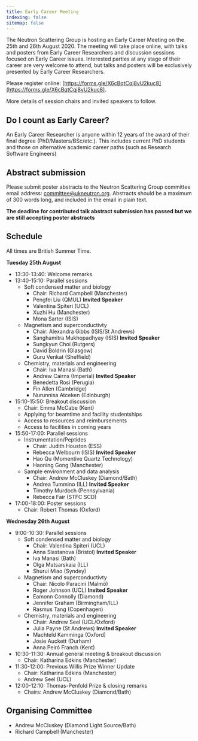 ```yaml
---
title: Early Career Meeting
indexing: false
sitemap: false
---
```


The Neutron Scattering Group is hosting an Early Career Meeting on the 25th and 26th August 2020.
The meeting will take place online, with talks and posters from Early Career Researchers and discussion sessions focused on Early Career issues. 
Interested parties at any stage of their career are very welcome to attend, but talks and posters will be exclusively presented by Early Career Researchers.

Please register online: [https://forms.gle/X6cBqtCqj8vU2kuc8](https://forms.gle/X6cBqtCqj8vU2kuc8). 

More details of session chairs and invited speakers to follow. 

## Do I count as Early Career?

An Early Career Researcher is anyone within 12 years of the award of their final degree (PhD/Masters/BSc/etc.). 
This includes current PhD students and those on alternative academic career paths (such as Research Software Engineers)

## Abstract submission

Please submit poster abstracts to the Neutron Scattering Group committee email address: [committee@ukneutron.org](mailto:committee@ukneutron.org). 
Abstracts should be a maximum of 300 words long, and included in the email in plain text. 

**The deadline for contributed talk abstract submission has passed but we are still accepting poster abstracts**

## Schedule 

All times are British Summer Time.

**Tuesday 25th August**
- 13:30-13:40: Welcome remarks
- 13:40-15:10: Parallel sessions
  - Soft condensed matter and biology
    - Chair: Richard Campbell (Manchester)
    - Pengfei Liu (QMUL) **Invited Speaker**
    - Valentina Spiteri (UCL)
    - Xuzhi Hu (Manchester)
    - Mona Sarter (ISIS)
  - Magnetism and superconductivty
    - Chair: Alexandra Gibbs (ISIS/St Andrews)
    - Sanghamitra Mukhopadhyay (ISIS) **Invited Speaker**
    - Sungkyun Choi (Rutgers)
    - David Boldrin (Glasgow)
    - Guru Venkat (Sheffield)
  - Chemistry, materials and engineering
    - Chair: Iva Manasi (Bath)
    - Andrew Cairns (Imperial) **Invited Speaker**
    - Benedetta Rosi (Perugia)
    - Fin Allen (Cambridge)
    - Nurunnisa Atceken (Edinburgh)
- 15:10-15:50: Breakout discussion
  - Chair: Emma McCabe (Kent)
  - Applying for beamtime and facility studentships
  - Access to resources and reimbursements
  - Access to facilities in coming years
- 15:50-17:00: Parallel sessions
  - Instrumentation/Peptides
    - Chair: Judith Houston (ESS)
    - Rebecca Welbourn (ISIS) **Invited Speaker**
    - Hao Qu (Momentive Quartz Technology)
    - Haoning Gong (Manchester)
  - Sample environment and data analysis
    - Chair: Andrew McCluskey (Diamond/Bath)
    - Andrea Tummino (ILL) **Invited Speaker**
    - Timothy Murdoch (Pennsylvania)
    - Rebecca Fair (STFC SCD)
- 17:00-18:00: Poster sessions
  - Chair: Robert Thomas (Oxford)

**Wednesday 26th August**
- 9:00-10:30: Parallel sessions
  - Soft condensed matter and biology
    - Chair: Valentina Spiteri (UCL)
    - Anna Slastanova (Bristol) **Invited Speaker**
    - Iva Manasi (Bath)
    - Olga Matsarskaia (ILL)
    - Shurui Miao (Syndey)
  - Magnetism and superconductivty
    - Chair: Nicolo Paracini (Malmö)
    - Roger Johnson (UCL) **Invited Speaker**
    - Eamonn Connolly (Diamond)
    - Jennifer Graham (Birmingham/ILL)
    - Rasmus Tang (Copenhagen)
  - Chemistry, materials and engineering
    - Chair: Andrew Seel (UCL/Oxford)
    - Julia Payne (St Andrews) **Invited Speaker**
    - Machteld Kamminga (Oxford)
    - Josie Auckett (Durham)
    - Anna Peiró Franch (Kent)
- 10:30-11:30: Annual general meeting & breakout discussion
  - Chair: Katharina Edkins (Manchester)
- 11:30-12:00: Previous Willis Prize Winner Update
  - Chair: Katharina Edkins (Manchester)
  - Andrew Seel (UCL)
- 12:00-12:10: Thomas-Penfold Prize & closing remarks
  - Chairs: Andrew McCluskey (Diamond/Bath) 

## Organising Committee

- Andrew McCluskey (Diamond Light Source/Bath)
- Richard Campbell (Manchester)
